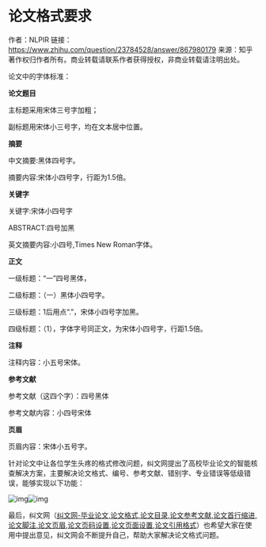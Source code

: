 # 论文格式要求



作者：NLPIR
链接：https://www.zhihu.com/question/23784528/answer/867980179
来源：知乎
著作权归作者所有。商业转载请联系作者获得授权，非商业转载请注明出处。



论文中的字体标准：

**论文题目** 

主标题采用宋体三号字加粗；

副标题用宋体小三号字，均在文本居中位置。

**摘要**

中文摘要:黑体四号字。

摘要内容:宋体小四号字，行距为1.5倍。

**关键字** 

关键字:宋体小四号字

ABSTRACT:四号加黑

英文摘要内容:小四号,Times New Roman字体。

**正文**

一级标题：“一”四号黑体，

二级标题：（一）黑体小四号字。

三级标题：1后用点“.”，宋体小四号字加黑。

四级标题：（1），字体字号同正文，为宋体小四号字，行距1.5倍。

**注释**

注释内容：小五号宋体。

**参考文献**

参考文献（这四个字）：四号黑体

参考文献内容：小四号宋体

**页眉**

页眉内容：宋体小五号字。

针对论文中让各位学生头疼的格式修改问题，纠文网提出了高校毕业论文的智能核查解决方案，主要解决论文格式、编号、参考文献、错别字、专业错误等低级错误，能够实现以下功能：

![img](https://pic3.zhimg.com/50/v2-b34913d7b88a9b67bacba7b18eb2adec_hd.jpg)![img](https://pic3.zhimg.com/80/v2-b34913d7b88a9b67bacba7b18eb2adec_1440w.jpg)

最后，纠文网（[纠文网-毕业论文,论文格式,论文目录,论文参考文献,论文首行缩进,论文脚注,论文页眉,论文页码设置,论文页面设置,论文引用格式](https://link.zhihu.com/?target=http%3A//www.9paper.com/)）也希望大家在使用中提出意见，纠文网会不断提升自己，帮助大家解决论文格式问题。